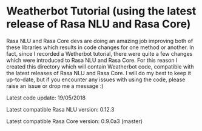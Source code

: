 # Weatherbot Tutorial (using the latest release of Rasa NLU and Rasa Core)

Rasa NLU and Rasa Core devs are doing an amazing job improving both of these libraries which results in code changes for one method or another. In fact, since I recorded a Wetherbot tutorial,
there were quite a few changes which were introduced to Rasa NLU and Rasa Core. For this reason I created this directory which will contain Weatherbot code, compatible with the latest
releases of Rasa NLU and Rasa Core. I will do my best to keep it up-to-date, but if you encounter any issues with using the code, please raise an issue or drop me a message :)

Latest code update: 19/05/2018

Latest compatible Rasa NLU version: 0.12.3

Latest compatible Rasa Core version: 0.9.0a3 (master)